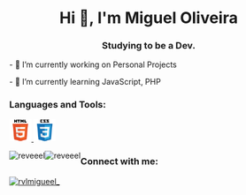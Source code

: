 <h1 align="center">Hi 👋, I'm Miguel Oliveira</h1>
<h3 align="center">Studying to be a Dev.</h3>

<p> - 🔭 I’m currently working on Personal Projects </p>
- 🌱 I’m currently learning JavaScript, PHP

<h3 align="left">Languages and Tools:</h3>
<p align="left"> <a href="https://www.w3.org/html/" target="_blank" rel="noreferrer"> <img src="https://raw.githubusercontent.com/devicons/devicon/master/icons/html5/html5-original-wordmark.svg" alt="html5" width="40" height="40"/> </a> <a href="https://www.w3schools.com/css/" target="_blank" rel="noreferrer"> <img src="https://raw.githubusercontent.com/devicons/devicon/master/icons/css3/css3-original-wordmark.svg" alt="css3" width="40" height="40"/> </a>  </p>

<p><img align="left" src="https://github-readme-stats.vercel.app/api?username=reveeel&theme=shadow_red&show_icons=true" alt="reveeel" /></p>

<p><img align="left" src="https://github-readme-stats.vercel.app/api/top-langs?username=reveeel&theme=shadow_red&show_icons=true&locale=en&layout=compact" alt="reveeel" /></p>

<p><h3 align="left">Connect with me:</h3> </p>
<p align="left">
<p><a href="https://instagram.com/rvlmigueel_" target="blank"><img align="center" src="https://img.shields.io/badge/Instagram-E4405F?style=for-the-badge&logo=instagram&logoColor=white" alt="rvlmigueel_" height="auto" width="auto" /></a> </p>
</p>
